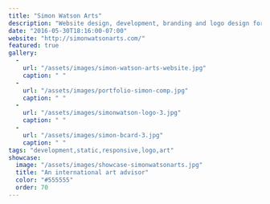 ```yaml
---
title: "Simon Watson Arts"
description: "Website design, development, branding and logo design for Simon Watson, a renowned curator and art advisor based in New York City and São Paulo."
date: "2016-05-30T18:16:00-07:00"
website: "http://simonwatsonarts.com/"
featured: true
gallery:
  -
    url: "/assets/images/simon-watson-arts-website.jpg"
    caption: " "
  -
    url: "/assets/images/portfolio-simon-comp.jpg"
    caption: " "
  -
    url: "/assets/images/simonwatson-logo-3.jpg"
    caption: " "
  -
    url: "/assets/images/simon-bcard-3.jpg"
    caption: " "
tags: "development,static,responsive,logo,art"
showcase:
  image: "/assets/images/showcase-simonwatsonarts.jpg"
  title: "An international art advisor"
  color: "#555555"
  order: 70
---
```

